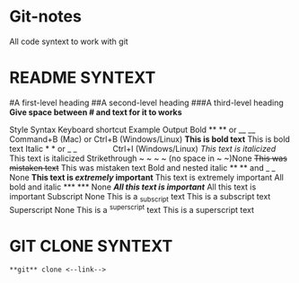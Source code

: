 # Git-notes
All code syntext to work with git 

# README SYNTEXT

#A first-level heading
##A second-level heading
###A third-level heading **Give space between # and text for it to works**

Style	Syntax	Keyboard shortcut	Example	Output
Bold	** ** or __ __	Command+B (Mac) or Ctrl+B (Windows/Linux)	**This is bold text**	This is bold text
Italic	* * or _ _     	  Ctrl+I (Windows/Linux)	_This text is italicized_	This text is italicized
Strikethrough	~ ~ ~ ~	(no space in ~ ~)None	~~This was mistaken text~~	This was mistaken text
Bold and nested italic	** ** and _ _	None	**This text is _extremely_ important**	This text is extremely important
All bold and italic	*** ***	None	***All this text is important***	All this text is important
Subscript	<sub> </sub>	None	This is a <sub>subscript</sub> text	This is a subscript text
Superscript	<sup> </sup>	None	This is a <sup>superscript</sup> text	This is a superscript text

# GIT CLONE SYNTEXT
```
**git** clone <--link-->

```
